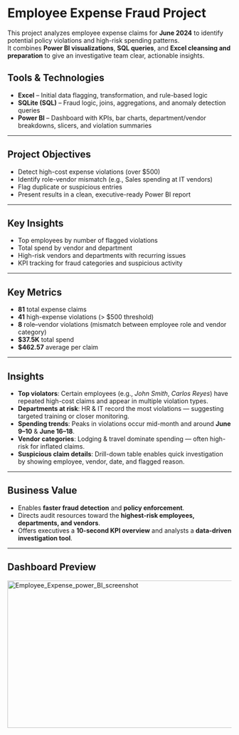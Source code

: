 # Employee Expense Fraud Project

This project analyzes employee expense claims for **June 2024** to identify potential policy violations and high-risk spending patterns.  
It combines **Power BI visualizations**, **SQL queries**, and **Excel cleansing and preparation** to give an investigative team clear, actionable insights.


## Tools & Technologies

- **Excel** – Initial data flagging, transformation, and rule-based logic
- **SQLite (SQL)** – Fraud logic, joins, aggregations, and anomaly detection queries
- **Power BI** – Dashboard with KPIs, bar charts, department/vendor breakdowns, slicers, and violation summaries

---

## Project Objectives

- Detect high-cost expense violations (over $500)
- Identify role-vendor mismatch (e.g., Sales spending at IT vendors)
- Flag duplicate or suspicious entries
- Present results in a clean, executive-ready Power BI report

---

## Key Insights

- Top employees by number of flagged violations
- Total spend by vendor and department
- High-risk vendors and departments with recurring issues
- KPI tracking for fraud categories and suspicious activity

---

## Key Metrics
- **81** total expense claims  
- **41** high-expense violations (> $500 threshold)  
- **8** role–vendor violations (mismatch between employee role and vendor category)  
- **$37.5K** total spend  
- **$462.57** average per claim  

---

## Insights
- **Top violators**: Certain employees (e.g., *John Smith*, *Carlos Reyes*) have repeated high-cost claims and appear in multiple violation types.
- **Departments at risk**: HR & IT record the most violations — suggesting targeted training or closer monitoring.
- **Spending trends**: Peaks in violations occur mid-month and around **June 9–10** & **June 16–18**.
- **Vendor categories**: Lodging & travel dominate spending — often high-risk for inflated claims.
- **Suspicious claim details**: Drill-down table enables quick investigation by showing employee, vendor, date, and flagged reason.

---

## Business Value
- Enables **faster fraud detection** and **policy enforcement**.  
- Directs audit resources toward the **highest-risk employees, departments, and vendors**.  
- Offers executives a **10-second KPI overview** and analysts a **data-driven investigation tool**.

---

## Dashboard Preview
<img width="623" height="331" alt="Employee_Expense_power_BI_screenshot" src="https://github.com/user-attachments/assets/f272604b-6155-4ce1-a307-0c275237686c" />


